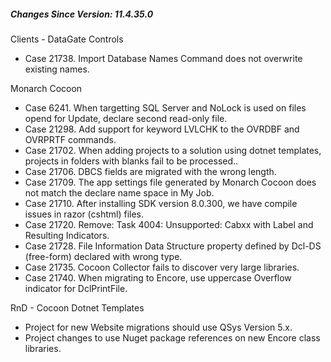 ﻿<h5 id="SinceVersion">Changes Since Version: 11.4.35.0</h5>

<span class="changeNoteHeading"> Clients - DataGate Controls</span>
<ul>
    <li>Case 21738. Import Database Names Command does not overwrite existing names.</li>
</ul>

<span class="changeNoteHeading"> Monarch Cocoon</span>
<ul>
    <li>Case  6241. When targetting SQL Server and NoLock is used on files opend for Update, declare second read-only file.</li>
    <li>Case 21298. Add support for keyword LVLCHK to the OVRDBF and OVRPRTF commands.</li>
    <li>Case 21702. When adding projects to a solution using dotnet templates, projects in folders with blanks fail to be processed..</li>
    <li>Case 21706. DBCS fields are migrated with the wrong length.</li>
    <li>Case 21709. The app settings file generated by Monarch Cocoon does not match the declare name space in My Job.</li>
    <li>Case 21710. After installing SDK version 8.0.300, we have compile issues in razor (cshtml) files.</li>
    <li>Case 21720. Remove: Task 4004: Unsupported: Cabxx with Label and Resulting Indicators.</li>
    <li>Case 21728. File Information Data Structure property defined by Dcl-DS (free-form) declared with wrong type.</li>
    <li>Case 21735. Cocoon Collector fails to discover very large libraries.</li>
    <li>Case 21740. When migrating to Encore, use uppercase Overflow indicator for DclPrintFile.</li>
</ul>

<span class="changeNoteHeading"> RnD - Cocoon Dotnet Templates</span>
<ul>
    <li>Project for new Website migrations should use QSys Version 5.x.</li>
    <li>Project changes to use Nuget package references on new Encore class libraries.</li>
</ul>
